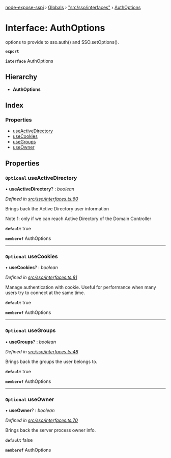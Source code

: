 [node-expose-sspi](../README.md) › [Globals](../globals.md) › ["src/sso/interfaces"](../modules/_src_sso_interfaces_.md) › [AuthOptions](_src_sso_interfaces_.authoptions.md)

# Interface: AuthOptions

options to provide to sso.auth() and SSO.setOptions().

**`export`** 

**`interface`** AuthOptions

## Hierarchy

* **AuthOptions**

## Index

### Properties

* [useActiveDirectory](_src_sso_interfaces_.authoptions.md#optional-useactivedirectory)
* [useCookies](_src_sso_interfaces_.authoptions.md#optional-usecookies)
* [useGroups](_src_sso_interfaces_.authoptions.md#optional-usegroups)
* [useOwner](_src_sso_interfaces_.authoptions.md#optional-useowner)

## Properties

### `Optional` useActiveDirectory

• **useActiveDirectory**? : *boolean*

*Defined in [src/sso/interfaces.ts:60](https://github.com/jlguenego/node-expose-sspi/blob/1283254/src/sso/interfaces.ts#L60)*

Brings back the Active Directory user information

Note 1: only if we can reach Active Directory of the Domain Controller

**`default`** true

**`memberof`** AuthOptions

___

### `Optional` useCookies

• **useCookies**? : *boolean*

*Defined in [src/sso/interfaces.ts:81](https://github.com/jlguenego/node-expose-sspi/blob/1283254/src/sso/interfaces.ts#L81)*

Manage authentication with cookie.
Useful for performance when many users try to connect at the same time.

**`default`** true

**`memberof`** AuthOptions

___

### `Optional` useGroups

• **useGroups**? : *boolean*

*Defined in [src/sso/interfaces.ts:48](https://github.com/jlguenego/node-expose-sspi/blob/1283254/src/sso/interfaces.ts#L48)*

Brings back the groups the user belongs to.

**`default`** true

**`memberof`** AuthOptions

___

### `Optional` useOwner

• **useOwner**? : *boolean*

*Defined in [src/sso/interfaces.ts:70](https://github.com/jlguenego/node-expose-sspi/blob/1283254/src/sso/interfaces.ts#L70)*

Brings back the server process owner info.

**`default`** false

**`memberof`** AuthOptions
